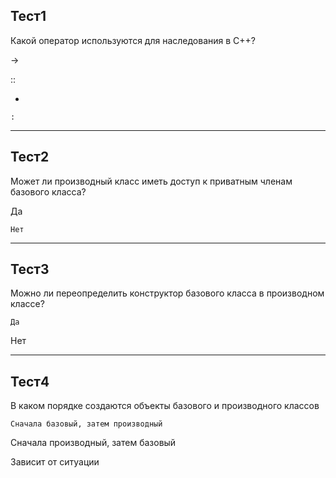 ## Тест1

Какой оператор используются для наследования в С++?

-> 

::

*

`:`





------


## Тест2

Может ли производный класс иметь доступ к приватным членам базового класса?

Да

`Нет`


------



## Тест3

Можно ли переопределить конструктор базового класса в производном классе?

`Да`

Нет


-----

## Тест4

В каком порядке создаются объекты базового и производного классов

`Сначала базовый, затем производный`

Сначала производный, затем базовый

Зависит от ситуации
